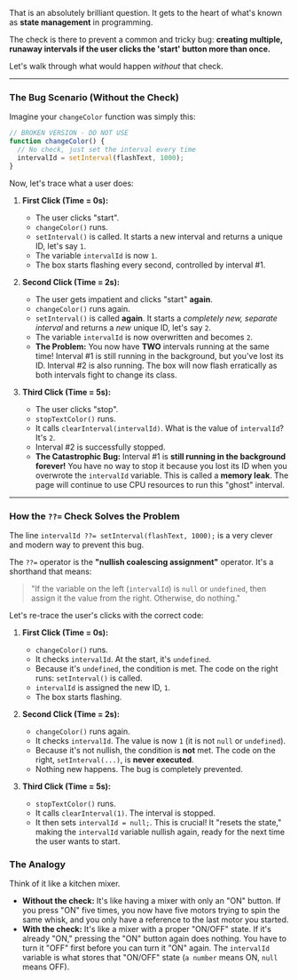 That is an absolutely brilliant question. It gets to the heart of what's known as **state management** in programming.

The check is there to prevent a common and tricky bug: **creating multiple, runaway intervals if the user clicks the 'start' button more than once.**

Let's walk through what would happen *without* that check.

---

### The Bug Scenario (Without the Check)

Imagine your `changeColor` function was simply this:
```javascript
// BROKEN VERSION - DO NOT USE
function changeColor() {
  // No check, just set the interval every time
  intervalId = setInterval(flashText, 1000); 
}
```

Now, let's trace what a user does:

1.  **First Click (Time = 0s):**
    *   The user clicks "start".
    *   `changeColor()` runs.
    *   `setInterval()` is called. It starts a new interval and returns a unique ID, let's say `1`.
    *   The variable `intervalId` is now `1`.
    *   The box starts flashing every second, controlled by interval #1.

2.  **Second Click (Time = 2s):**
    *   The user gets impatient and clicks "start" **again**.
    *   `changeColor()` runs again.
    *   `setInterval()` is called **again**. It starts a *completely new, separate interval* and returns a *new* unique ID, let's say `2`.
    *   The variable `intervalId` is now overwritten and becomes `2`.
    *   **The Problem:** You now have **TWO** intervals running at the same time! Interval #1 is still running in the background, but you've lost its ID. Interval #2 is also running. The box will now flash erratically as both intervals fight to change its class.

3.  **Third Click (Time = 5s):**
    *   The user clicks "stop".
    *   `stopTextColor()` runs.
    *   It calls `clearInterval(intervalId)`. What is the value of `intervalId`? It's `2`.
    *   Interval #2 is successfully stopped.
    *   **The Catastrophic Bug:** Interval #1 is **still running in the background forever!** You have no way to stop it because you lost its ID when you overwrote the `intervalId` variable. This is called a **memory leak**. The page will continue to use CPU resources to run this "ghost" interval.

---

### How the `??=` Check Solves the Problem

The line `intervalId ??= setInterval(flashText, 1000);` is a very clever and modern way to prevent this bug.

The `??=` operator is the **"nullish coalescing assignment"** operator. It's a shorthand that means:

> "If the variable on the left (`intervalId`) is `null` or `undefined`, then assign it the value from the right. Otherwise, do nothing."

Let's re-trace the user's clicks with the correct code:

1.  **First Click (Time = 0s):**
    *   `changeColor()` runs.
    *   It checks `intervalId`. At the start, it's `undefined`.
    *   Because it's `undefined`, the condition is met. The code on the right runs: `setInterval()` is called.
    *   `intervalId` is assigned the new ID, `1`.
    *   The box starts flashing.

2.  **Second Click (Time = 2s):**
    *   `changeColor()` runs again.
    *   It checks `intervalId`. The value is now `1` (it is not `null` or `undefined`).
    *   Because it's not nullish, the condition is **not** met. The code on the right, `setInterval(...)`, is **never executed**.
    *   Nothing new happens. The bug is completely prevented.

3.  **Third Click (Time = 5s):**
    *   `stopTextColor()` runs.
    *   It calls `clearInterval(1)`. The interval is stopped.
    *   It then sets `intervalId = null;`. This is crucial! It "resets the state," making the `intervalId` variable nullish again, ready for the next time the user wants to start.

### The Analogy

Think of it like a kitchen mixer.
*   **Without the check:** It's like having a mixer with only an "ON" button. If you press "ON" five times, you now have five motors trying to spin the same whisk, and you only have a reference to the last motor you started.
*   **With the check:** It's like a mixer with a proper "ON/OFF" state. If it's already "ON," pressing the "ON" button again does nothing. You have to turn it "OFF" first before you can turn it "ON" again. The `intervalId` variable is what stores that "ON/OFF" state (`a number` means ON, `null` means OFF).